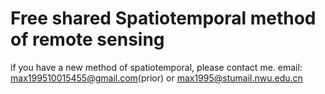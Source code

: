 # Free shared Spatiotemporal method of remote sensing

if you have a new method of spatiotemporal, please contact me.  email: max199510015455@gmail.com(prior) or max1995@stumail.nwu.edu.cn
